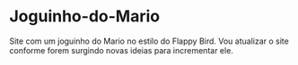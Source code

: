 # Joguinho-do-Mario
Site com um joguinho do Mario no estilo do Flappy Bird. Vou atualizar o site conforme forem surgindo novas ideias para incrementar ele.
